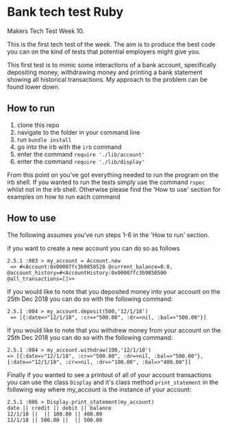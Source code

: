 # Bank tech test Ruby

Makers Tech Test Week 10.

This is the first tech test of the week. The aim is to produce the best code you can on the kind of tests that potential employers might give you.

This first test is to mimic some interactions of a bank account, specifically depositing money, withdrawing money and printing a bank statement showing all historical transactions. My approach to the problem can be found lower down.

## How to run

1. clone this repo
2. navigate to the folder in your command line
3. run `bundle install`
4. go into the irb with the `irb` command
5. enter the command `require './lib/account'`
6. enter the command `require './lib/display'`

From this point on you've got everything needed to run the program on the irb shell. If you wanted to run the tests simply use the command `rspec` whilst not in the irb shell. Otherwise please find the 'How to use' section for examples on how to run each command

## How to use

The following assumes you've run steps 1-6 in the 'How to run' section.

if you want to create a new account you can do so as follows
```
2.5.1 :003 > my_account = Account.new
 => #<Account:0x00007fc3b9850528 @current_balance=0.0, @account_history=#<AccountHistory:0x00007fc3b9850500 @all_transactions=[]>>
```

If you would like to note that you deposited money into your account on the 25th Dec 2018 you can do so with the following command:
```
2.5.1 :004 > my_account.deposit(500,'12/1/18')
 => [{:date=>"12/1/18", :cr=>"500.00", :dr=>nil, :bal=>"500.00"}]
```

If you would like to note that you withdrew money from your account on the 25th Dec 2018 you can do so with the following command:
```
2.5.1 :004 > my_account.withdraw(100,'12/1/18')
=> [{:date=>"12/1/18", :cr=>"500.00", :dr=>nil, :bal=>"500.00"}, {:date=>"12/1/18", :cr=>nil, :dr=>"100.00", :bal=>"400.00"}]
```

Finally if you wanted to see a printout of all of your account transactions you can use the class `Display` and it's class method `print_statement` in the following way where my_account is the instance of your account:
```
2.5.1 :006 > Display.print_statement(my_account)
date || credit || debit || balance
12/1/18 ||  || 100.00 || 400.00
12/1/18 || 500.00 ||  || 500.00
```

